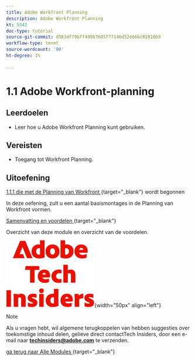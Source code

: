 ```yaml
---
title: Adobe Workfront Planning
description: Adobe Workfront Planning
kt: 5342
doc-type: tutorial
source-git-commit: d583df79bff499b7605f77146d52e66bc02810b9
workflow-type: tm+mt
source-wordcount: '90'
ht-degree: 1%

---
```


# 1.1 Adobe Workfront-planning

## Leerdoelen

- Leer hoe u Adobe Workfront Planning kunt gebruiken.

## Vereisten

- Toegang tot Workfront Planning.

## Uitoefening

[ 1.1.1 die met de Planning van Workfront ](./ex1.md){target="_blank"} wordt begonnen

In deze oefening, zult u een aantal basismontages in de Planning van Workfront vormen.

[ Samenvatting en voordelen ](./summary.md){target="_blank"}

Overzicht van deze module en overzicht van de voordelen.

![ Indexen van de Tech ](./../../../assets/images/techinsiders.png){width="50px" align="left"}

>[!NOTE]
>
>Als u vragen hebt, wil algemene terugkoppelen van hebben suggesties over toekomstige inhoud delen, gelieve direct contactTech Insiders, door een e-mail naar **techinsiders@adobe.com** te verzenden.

[ ga terug naar Alle Modules ](../../../overview.md){target="_blank"}
